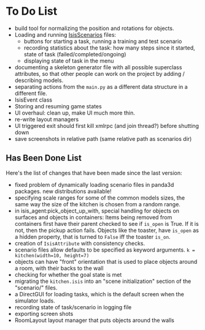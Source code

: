 

# To Do List
 
  - build tool for normalizing the position and rotations for objects.
  - Loading and running [IsisScenarios](#IsisScenarios) files:
    - buttons for starting a task, running a training and test scenario
    - recording statistics about the task: how many steps since it started, state of task (failed/completed/ongoing)
    - displaying state of task in the menu
  - documenting a skeleton generator file with all possible superclass attributes, so that other people can work on the project by adding / describing models.
  - separating actions from the `main.py` as a different data structure in a different file.
  - IsisEvent class
  - Storing and resuming game states
  - UI overhaul: clean up, make UI much more thin.
  - re-write layout managers
  - UI triggered exit should first kill xmlrpc (and join thread?) before shutting down
  - save screenshots in relative path (same relative path as scenarios dir)
  
## Has Been Done List

Here's the list of changes that have been made since the last version:

  - fixed problem of dynamically loading scenario files in panda3d packages. new distributions available!
  - specifying scale ranges for some of the common models sizes, the same way the size of the kitchen is chosen from a random range.
  - in isis_agent:pick_object_up_with, special handling for objects on surfaces and objects in containers: Items being removed from containers first have their parent checked to see if `is_open` is True. If it is not, then the pickup action fails.  Objects like the toaster, have `is_open` as a hidden property, that is turned to `False` iff the toaster `is_on`.
  - creation of `IsisAttribute` with consistency checks.
  - scenario files allow defaults to be specified as keyword arguments. `k = kitchen(width=10, height=7)`
  - objects can have "front" orientation that is used to place objects around a room, with their backs to the wall
  - checking for whether the goal state is met
  - migrating the `kitchen.isis` into an "scene initialization" section of the "scenario/" files.
  - a DirectGUI for loading tasks, which is the default screen when the simulator loads.
  - recording state of task/scenario in logging file
  - exporting screen shots
  - RoomLayout layout manager that puts objects around the walls
